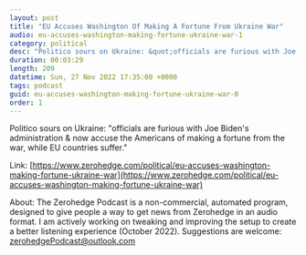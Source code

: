 ```yaml
---
layout: post
title: "EU Accuses Washington Of Making A Fortune From Ukraine War"
audio: eu-accuses-washington-making-fortune-ukraine-war-1
category: political
desc: "Politico sours on Ukraine: &quot;officials are furious with Joe Biden's administration &amp; now accuse the Americans of making a fortune from the war, while EU countries suffer.&quot;"
duration: 00:03:29
length: 209
datetime: Sun, 27 Nov 2022 17:35:00 +0000
tags: podcast
guid: eu-accuses-washington-making-fortune-ukraine-war-0
order: 1
---
```

Politico sours on Ukraine: &quot;officials are furious with Joe Biden's administration &amp; now accuse the Americans of making a fortune from the war, while EU countries suffer.&quot;

Link: [https://www.zerohedge.com/political/eu-accuses-washington-making-fortune-ukraine-war](https://www.zerohedge.com/political/eu-accuses-washington-making-fortune-ukraine-war)

About: The Zerohedge Podcast is a non-commercial, automated program, designed to give people a way to get news from Zerohedge in an audio format.  I am actively working on tweaking and improving the setup to create a better listening experience (October 2022).  Suggestions are welcome: [zerohedgePodcast@outlook.com](mailto:zerohedgePodcast@outlook.com)